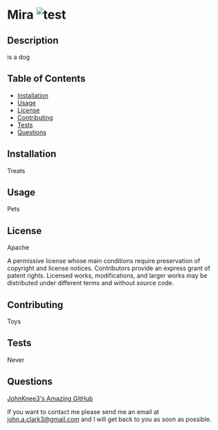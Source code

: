 
  # Mira   ![test](https://img.shields.io/badge/license-Apache-green)
  
  ## Description
  is a dog

  ## Table of Contents
  - [Installation](#installation)
  - [Usage](#usage)
  - [License](#license)
  - [Contributing](#contributing)
  - [Tests](#tests)
  - [Questions](#questions)
  

  ## Installation
  Treats

  ## Usage 
  Pets

  ## License 
  Apache 

  A permissive license whose main conditions require preservation of copyright and license notices. Contributors provide an express grant of patent rights. Licensed works, modifications, and larger works may be distributed under different terms and without source code.
  
  ## Contributing
  Toys

  ## Tests 
  Never
  
  ## Questions
  <a href="https://github.com/JohnKnee3">JohnKnee3's Amazing GitHub</a>
  
  If you want to contact me please send me an email at john.a.clark3@gmail.com and I will get back to you as soon as possible.
  